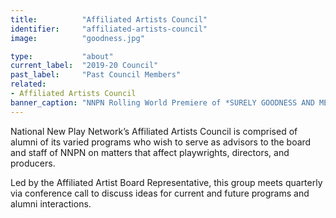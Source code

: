 ```yaml
---
title:          "Affiliated Artists Council"
identifier:     "affiliated-artists-council"
image:          "goodness.jpg"

type:           "about"
current_label:  "2019-20 Council"
past_label:     "Past Council Members"
related:
- Affiliated Artists Council
banner_caption: "NNPN Rolling World Premiere of *SURELY GOODNESS AND MERCY* by Chisa Hutchinson at Salt Lake Acting Company"
---
```


<span class="lead-in">National New Play Network’s Affiliated Artists Council is comprised of alumni of its varied programs who wish to serve as advisors to the board and staff of NNPN on matters that affect playwrights, directors, and producers.</span>

Led by the Affiliated Artist Board Representative, this group meets quarterly via conference call to discuss ideas for current and future programs and alumni interactions.
